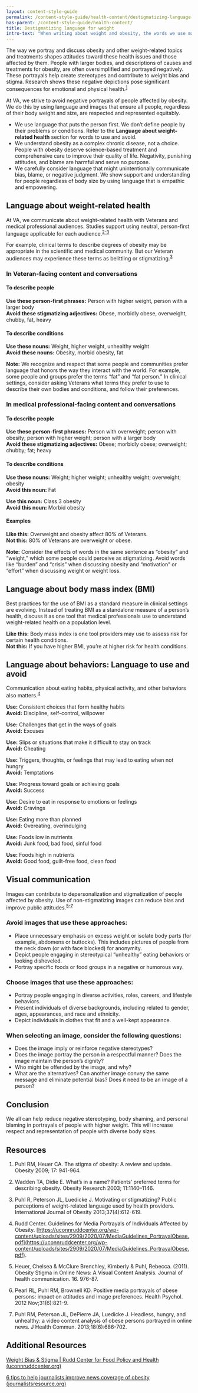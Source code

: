 ```yaml
---
layout: content-style-guide
permalink: /content-style-guide/health-content/destigmatizing-language-for-weight
has-parent: /content-style-guide/health-content/
title: Destigmatizing language for weight
intro-text: "When writing about weight and obesity, the words we use matter. This is true for communication with Veterans and in our treatment plans, policies, and other documents."
---
```


The way we portray and discuss obesity and other weight-related topics and treatments shapes attitudes toward these health issues and those affected by them. People with larger bodies, and descriptions of causes and treatments for obesity, are often oversimplified and portrayed negatively. These portrayals help create stereotypes and contribute to weight bias and stigma. Research shows these negative depictions pose significant consequences for emotional and physical health.<sup>[1](#resources)</sup>

At VA, we strive to avoid negative portrayals of people affected by obesity. We do this by using language and images that ensure all people, regardless of their body weight and size, are respected and represented equitably.

-	We use language that puts the person first. We don’t define people by their problems or conditions. Refer to the **Language about weight-related health** section for words to use and avoid.
-	We understand obesity as a complex chronic disease, not a choice. People with obesity deserve science-based treatment and comprehensive care to improve their quality of life. Negativity, punishing attitudes, and blame are harmful and serve no purpose.
-	We carefully consider language that might unintentionally communicate bias, blame, or negative judgment. We show support and understanding for people regardless of body size by using language that is empathic and empowering. 

## Language about weight-related health

At VA, we communicate about weight-related health with Veterans and medical professional audiences. Studies support using neutral, person-first language applicable for each audience.<sup>[2-3](#resources)</sup>

For example, clinical terms to describe degrees of obesity may be appropriate in the scientific and medical community. But our Veteran audiences may experience these terms as belittling or stigmatizing.<sup>[3](#resources)</sup>

### In Veteran-facing content and conversations

#### To describe people

**Use these person-first phrases:** Person with higher weight, person with a larger body<br>
**Avoid these stigmatizing adjectives:** Obese, morbidly obese, overweight, chubby, fat, heavy

#### To describe conditions

**Use these nouns:** Weight, higher weight, unhealthy weight<br>
**Avoid these nouns:** Obesity, morbid obesity, fat

**Note:** We recognize and respect that some people and communities prefer language that honors the way they interact with the world. For example, some people and groups prefer the terms “fat” and “fat person.” In clinical settings, consider asking  Veterans what terms they prefer to use to describe their own bodies and conditions, and follow their preferences. 

### In medical professional-facing content and conversations

#### To describe people

**Use these person-first phrases:** Person with overweight; person with obesity; person with higher weight; person with a larger body<br>
**Avoid these stigmatizing adjectives:** Obese; morbidly obese; overweight; chubby; fat; heavy

#### To describe conditions

**Use these nouns:** Weight; higher weight; unhealthy weight; overweight; obesity<br>
**Avoid this noun:** Fat

**Use this noun:** Class 3 obesity<br>
**Avoid this noun:** Morbid obesity

#### Examples

**Like this:** Overweight and obesity affect 80% of Veterans.<br>
**Not this:** 80% of Veterans are overweight or obese.

**Note:** Consider the effects of words in the same sentence as “obesity” and “weight,” which some people could perceive as stigmatizing. Avoid words like “burden” and “crisis” when discussing obesity and “motivation” or “effort” when discussing weight or weight loss.

## Language about body mass index (BMI)

Best practices for the use of BMI as a standard measure in clinical settings are evolving. Instead of treating BMI as a standalone measure of a person’s health, discuss it as one tool that medical professionals use to understand weight-related health on a population level.

**Like this:** Body mass index is one tool providers may use to assess risk for certain health conditions.<br>
**Not this:** If you have higher BMI, you’re at higher risk for health conditions.

## Language about behaviors: Language to use and avoid

Communication about eating habits, physical activity, and other behaviors also matters.<sup>[4](#resources)</sup>

**Use:** Consistent choices that form healthy habits<br>
**Avoid:** Discipline, self-control, willpower

**Use:** Challenges that get in the ways of goals<br>
**Avoid:** Excuses

**Use:** Slips or situations that make it difficult to stay on track<br>
**Avoid:** Cheating

**Use:** Triggers, thoughts, or feelings that may lead to eating when not hungry<br>
**Avoid:** Temptations

**Use:** Progress toward goals or achieving goals<br>
**Avoid:** Success

**Use:** Desire to eat in response to emotions or feelings<br>
**Avoid:** Cravings

**Use:** Eating more than planned<br>
**Avoid:** Overeating, overindulging

**Use:** Foods low in nutrients<br>
**Avoid:** Junk food, bad food, sinful food

**Use:** Foods high in nutrients<br>
**Avoid:** Good food, guilt-free food, clean food

## Visual communication

Images can contribute to depersonalization and stigmatization of people affected by obesity. Use of non-stigmatizing images can reduce bias and improve public attitudes.<sup>[5-7](#resources)</sup>

### Avoid images that use these approaches:

-	Place unnecessary emphasis on excess weight or isolate body parts (for example, abdomens or buttocks). This includes pictures of people from the neck down (or with face blocked) for anonymity.  
-	Depict people engaging in stereotypical “unhealthy” eating behaviors or looking disheveled.
-	Portray specific foods or food groups in a negative or humorous way.

### Choose images that use these approaches:

-	Portray people engaging in diverse activities, roles, careers, and lifestyle behaviors.  
-	Present individuals of diverse backgrounds, including related to gender, ages, appearances, and race and ethnicity.
-	Depict individuals in clothes that fit and a well-kept appearance.  

### When selecting an image, consider the following questions:

-	Does the image imply or reinforce negative stereotypes?  
-	Does the image portray the person in a respectful manner? Does the image maintain the person’s dignity?  
-	Who might be offended by the image, and why?  
-	What are the alternatives? Can another image convey the same message and eliminate potential bias? Does it need to be an image of a person?

## Conclusion

We all can help reduce negative stereotyping, body shaming, and personal blaming in portrayals of people with higher weight. This will increase respect and representation of people with diverse body sizes. 

## Resources

1. Puhl RM, Heuer CA. The stigma of obesity: A review and update. Obesity 2009; 17: 941-964.

2. Wadden TA, Didie E. What’s in a name? Patients’ preferred terms for describing obesity. Obesity Research 2003; 11:1140–1146.

3. Puhl R, Peterson JL, Luedicke J. Motivating or stigmatizing? Public perceptions of weight-related language used by health providers. International Journal of Obesity 2013;37(4):612-619.

4. Rudd Center. Guidelines for Media Portrayals of Individuals Affected by Obesity. [https://uconnruddcenter.org/wp-content/uploads/sites/2909/2020/07/MediaGuidelines_PortrayalObese.pdf](https://uconnruddcenter.org/wp-content/uploads/sites/2909/2020/07/MediaGuidelines_PortrayalObese.pdf).

5. Heuer, Chelsea & McClure Brenchley, Kimberly & Puhl, Rebecca. (2011). Obesity Stigma in Online News: A Visual Content Analysis. Journal of health communication. 16. 976-87.

6. Pearl RL, Puhl RM, Brownell KD. Positive media portrayals of obese persons: impact on attitudes and image preferences. Health Psychol. 2012 Nov;31(6):821-9.

7. Puhl RM, Peterson JL, DePierre JA, Luedicke J. Headless, hungry, and unhealthy: a video content analysis of obese persons portrayed in online news. J Health Commun. 2013;18(6):686-702.

## Additional Resources

[Weight Bias & Stigma | Rudd Center for Food Policy and Health (uconnruddcenter.org)](https://uconnruddcenter.org/research/weight-bias-stigma/)

[6 tips to help journalists improve news coverage of obesity (journalistsresource.org)](https://journalistsresource.org/health/myths-misinformation-obesity-stigmatizing-news-tips-journalists/)
